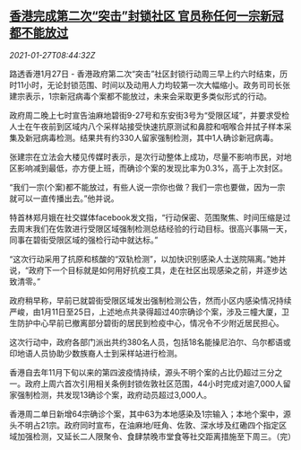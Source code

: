 <!--1611737649000-->
[香港完成第二次“突击”封锁社区 官员称任何一宗新冠都不能放过](https://cn.reuters.com/article/hk-covid-regional-test-0127-idCNKBS29W0RN)
------

<div><i>2021-01-27T08:44:32Z</i></div><p>路透香港1月27日 - 香港政府第二次“突击”社区封锁行动周三早上约六时结束，历时11小时，无论封锁范围、时间以及动用人力均较第一次大幅缩小。政务司司长张建宗表示，1宗新冠病毒个案都不能放过，未来会采取更多类似形式的行动。</p><p>政府周二晚上七时宣告油麻地碧街9-27号和东安街3号为“受限区域”，并要求受检人士在午夜前到区域内八个采样站接受快速抗原测试和鼻腔和咽喉合并拭子样本采集及新冠病毒检测。结果共有约330人留家强制检测，其中1人确诊新冠病毒。</p><p>张建宗在立法会大楼见传媒时表示，是次行动整体上成功，尽量不影响市民，对地区影响减到最低，亦方便上班，而确诊个案的发现比率为0.3%，高于上次封区。</p><p>“我们一宗(个案)都不能放过，有些人说一宗你也做？我们一宗也要做，因为一宗就可以一直传播出去。”他并说。</p><p>特首林郑月娥在社交媒体facebook发文指，“行动保密、范围聚焦、时间压缩是过去周末我们在佐敦进行受限区域强制检测总结经验的行动目标。很高兴事隔一天，同事在碧街受限区域的强检行动中就达标。”</p><p>“这次行动采用了抗原和核酸的“双轨检测”，以加快识别感染人士送院隔离。”她并说，“政府下一个目标就是如何用好抗疫工具，走在社区出现感染之前，并逐步达致清零。”</p><p>政府稍早称，早前已就碧街受限区域发出强制检测公告，然而小区内感染情况持续严峻，由1月11日至25日，上述地点共录得超过40宗确诊个案，涉及三幢大厦，卫生防护中心早前已撤离部分碧街的居民到检疫中心，情况令不少附近居民担心。</p><p>这次行动中，政府各部门派出共约380名人员，包括18名能操尼泊尔、乌尔都语或印地语人员协助少数族裔人士到采样站进行检测。</p><p>香港自去年11月下旬以来的第四波疫情持续，源头不明个案的占比仍超过三分之一。政府上周六首次引用相关条例封锁佐敦社区范围，44小时完成对逾7,000人留家强制检测，共发现13确诊个案，政府动员超过3,000人。</p><p>香港周二单日新增64宗确诊个案，其中63为本地感染及1宗输入；本地个案中，源头不明占21宗。政府同时宣布，在油麻地/旺角、佐敦、深水埗及红磡四个指定区域加强检测，又延长二人限聚令、食肆禁晚市堂食等社交距离措施至下周三。（完）</p>

